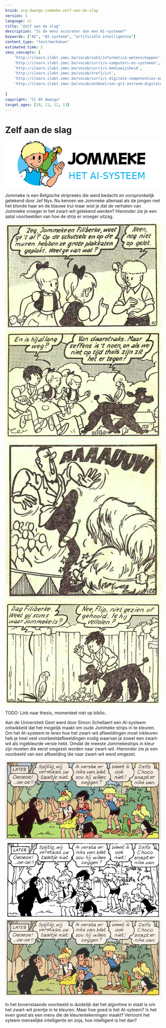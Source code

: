 ```yaml
---
hruid: org-dwengo-jommeke-zelf-aan-de-slag
version: 1
language: nl
title: "Zelf aan de slag"
description: "Is de mens accurater dan een AI-systeem?"
keywords: ["AI", "AI-systeem", "artificiële intelligentie"]
content_type: "text/markdown"
estimated_time: 2
skos_concepts: [
    'http://ilearn.ilabt.imec.be/vocab/vak1/informatica-wetenschappen', 
    'http://ilearn.ilabt.imec.be/vocab/curr1/s-computers-en-systemen',
    'http://ilearn.ilabt.imec.be/vocab/curr1/s-mediawijsheid',
    'http://ilearn.ilabt.imec.be/vocab/tref1/ict',
    'http://ilearn.ilabt.imec.be/vocab/curr1/c-digitale-competenties-en-mediawijsheid',
    'http://ilearn.ilabt.imec.be/vocab/onddoel/sec-gr1-astroom-digitale-competenties-en-mediawijsheid-4.5',

]
copyright: "CC BY dwengo"
target_ages: [10, 11, 12, 13]
---
```



# Zelf aan de slag

![Banner Jommeke](img/banner_jommeke_2.png)

Jommeke is een Belgische stripreeks die werd bedacht en oorspronkelijk getekend door Jef Nys. Nu kennen we Jommeke allemaal als de jongen met het blonde haar en de blauwe trui maar wist je dat de verhalen van Jommeke vroeger in het zwart-wit getekend werden? Hieronder zie je een aatal voorbeelden van hoe de strip er vroeger uitzag.

![Oude afbeelding Jommeke](img/jommeke_old/old0.png)
![Oude afbeelding Jommeke](img/jommeke_old/old1.png)
![Oude afbeelding Jommeke](img/jommeke_old/old2.png)
![Oude afbeelding Jommeke](img/jommeke_old/old3.png)

TODO: Link naar thesis, momenteel niet op biblio..

Aan de Universiteit Gent werd door Simon Schellaert een AI-systeem ontwikkeld dat het mogelijk maakt om oude Jommeke strips in te kleuren. Om het AI-systeem te leren hoe het zwart-wit afbeeldingen moet inkleuren heb je heel veel voorbeeldafbeeldingen nodig waarvan je zowel een zwart-wit als ingekleurde versie hebt. Omdat de meeste Jommekestrips in kleur zijn moeten die eerst omgezet worden naar zwart-wit. Hieronder zie je een voorbeeld van een afbeelding die naar zwart-wit werd omgezet.

![Jommeke apen origineel](img/jommeke_flow/origineel-apen-005.png "Origineel")
![Jommeke apen zwart-wit](img/jommeke_flow/zwart-wit-apen-005.png "Omgezet naar zwart wit door alle kleuren wit te maken en enkel zwarte lijnen en vlakken te behouden.")
![Jommeke apen zwart-wit](img/jommeke_flow/ingekleurd-apen-005.png "De door het AI-systeem ingekleurde versie.")

In het bovenstaande voorbeeld is duidelijk dat het algoritme in staat is om het zwart-wit prentje in te kleuren. Maar hoe goed is het AI-syteem? Is het even goed als een mens die de kleurentekeningen maakt? Vertoont het syteem menselijke intelligente en zoja, hoe intelligent is het dan?